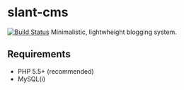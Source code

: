 slant-cms
=========
[![Build Status](https://magnum.travis-ci.com/EZTEQ/slant-cms.svg?token=VzYpme59KqhXoRebGz4m&branch=master)](https://magnum.travis-ci.com/EZTEQ/slant-cms)
Minimalistic, lightwheight blogging system.

Requirements
------------
- PHP 5.5+ (recommended)
- MySQL(i)
